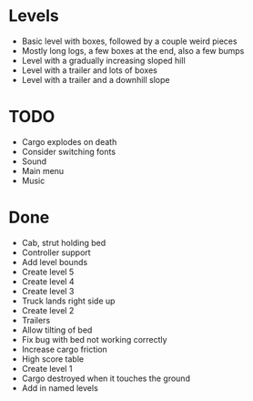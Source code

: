 # Levels
* Basic level with boxes, followed by a couple weird pieces
* Mostly long logs, a few boxes at the end, also a few bumps
* Level with a gradually increasing sloped hill
* Level with a trailer and lots of boxes
* Level with a trailer and a downhill slope

# TODO
* Cargo explodes on death
* Consider switching fonts
* Sound
* Main menu
* Music

# Done
* Cab, strut holding bed
* Controller support
* Add level bounds
* Create level 5
* Create level 4
* Create level 3
* Truck lands right side up
* Create level 2
* Trailers
* Allow tilting of bed
* Fix bug with bed not working correctly
* Increase cargo friction
* High score table
* Create level 1
* Cargo destroyed when it touches the ground
* Add in named levels
